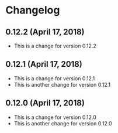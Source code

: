 # Changelog

## 0.12.2 (April 17, 2018)

* This is a change for version 0.12.2

## 0.12.1 (April 17, 2018)

* This is a change for version 0.12.1
* This is another change for version 0.12.1

## 0.12.0 (April 17, 2018)

* This is a change for version 0.12.0
* This is another change for version 0.12.0



